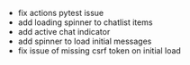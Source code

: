 -   fix actions pytest issue
-   add loading spinner to chatlist items
-   add active chat indicator
-   add spinner to load initial messages
-   fix issue of missing csrf token on initial load

